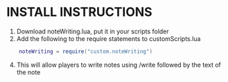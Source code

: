 # INSTALL INSTRUCTIONS
1. Download noteWriting.lua, put it in your scripts folder
2. Add the following to the require statements to customScripts.lua
```lua
	noteWriting = require("custom.noteWriting")
```
4. This will allow players to write notes using /write followed by the text of the note
